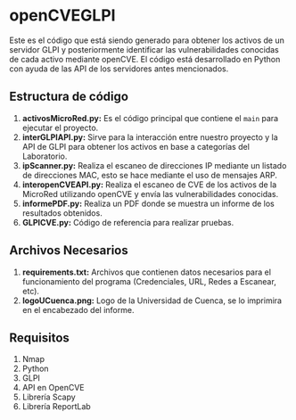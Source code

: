 # openCVEGLPI
Este es el código que está siendo generado para obtener los activos de un servidor GLPI y posteriormente identificar las vulnerabilidades conocidas de cada activo mediante openCVE. El código está desarrollado en Python con ayuda de las API de los servidores antes mencionados.

## Estructura de código
1. **activosMicroRed.py:** Es el código principal que contiene el `main` para ejecutar el proyecto.
2. **interGLPIAPI.py:** Sirve para la interacción entre nuestro proyecto y la API de GLPI para obtener los activos en base a categorías del Laboratorio.
3. **ipScanner.py:** Realiza el escaneo de direcciones IP mediante un listado de direcciones MAC, esto se hace mediante el uso de mensajes ARP.
4. **interopenCVEAPI.py:** Realiza el escaneo de CVE de los activos de la MicroRed utilizando openCVE y envía las vulnerabilidades conocidas.
5. **informePDF.py:** Realiza un PDF donde se muestra un informe de los resultados obtenidos.
6. **GLPICVE.py:** Código de referencia para realizar pruebas.

## Archivos Necesarios
1. **requirements.txt:** Archivos que contienen datos necesarios para el funcionamiento del programa (Credenciales, URL, Redes a Escanear, etc).
2. **logoUCuenca.png:** Logo de la Universidad de Cuenca, se lo imprimira en el encabezado del informe.

## Requisitos
1. Nmap
2. Python
3. GLPI
4. API en OpenCVE
5. Librería Scapy
6. Librería ReportLab
